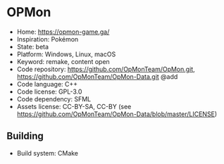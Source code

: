 # OPMon

- Home: https://opmon-game.ga/
- Inspiration: Pokémon
- State: beta
- Platform: Windows, Linux, macOS
- Keyword: remake, content open
- Code repository: https://github.com/OpMonTeam/OpMon.git, https://github.com/OpMonTeam/OpMon-Data.git @add
- Code language: C++
- Code license: GPL-3.0
- Code dependency: SFML
- Assets license: CC-BY-SA, CC-BY (see https://github.com/OpMonTeam/OpMon-Data/blob/master/LICENSE)

## Building

- Build system: CMake
